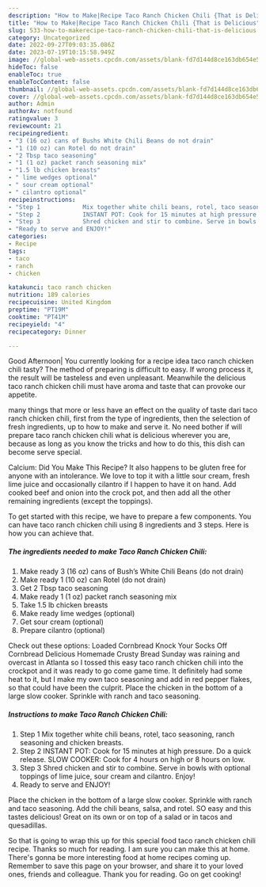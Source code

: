 ```yaml
---
description: "How to Make|Recipe Taco Ranch Chicken Chili {That is Delicious"
title: "How to Make|Recipe Taco Ranch Chicken Chili {That is Delicious"
slug: 533-how-to-makerecipe-taco-ranch-chicken-chili-that-is-delicious
category: Uncategorized
date: 2022-09-27T09:03:35.086Z
date: 2023-07-19T10:15:58.949Z
image: //global-web-assets.cpcdn.com/assets/blank-fd7d144d8ce163db654e5a02c40b08a2775adb7897d16e4062681dc7e1b2800f.png
hideToc: false
enableToc: true
enableTocContent: false
thumbnail: //global-web-assets.cpcdn.com/assets/blank-fd7d144d8ce163db654e5a02c40b08a2775adb7897d16e4062681dc7e1b2800f.png
cover: //global-web-assets.cpcdn.com/assets/blank-fd7d144d8ce163db654e5a02c40b08a2775adb7897d16e4062681dc7e1b2800f.png
author: Admin
authorAv: notfound
ratingvalue: 3
reviewcount: 21
recipeingredient:
- "3 (16 oz) cans of Bushs White Chili Beans do not drain"
- "1 (10 oz) can Rotel do not drain"
- "2 Tbsp taco seasoning"
- "1 (1 oz) packet ranch seasoning mix"
- "1.5 lb chicken breasts"
- " lime wedges optional"
- " sour cream optional"
- " cilantro optional"
recipeinstructions:
- "Step 1            Mix together white chili beans, rotel, taco seasoning, ranch seasoning and chicken breasts."
- "Step 2            INSTANT POT: Cook for 15 minutes at high pressure. Do a quick release. SLOW COOKER: Cook for 4 hours on high or 8 hours on low."
- "Step 3            Shred chicken and stir to combine. Serve in bowls with optional toppings of lime juice, sour cream and cilantro. Enjoy!"
- "Ready to serve and ENJOY!"
categories:
- Recipe
tags:
- taco
- ranch
- chicken

katakunci: taco ranch chicken 
nutrition: 189 calories
recipecuisine: United Kingdom
preptime: "PT19M"
cooktime: "PT41M"
recipeyield: "4"
recipecategory: Dinner

---
```



Good Afternoon| You currently looking for a recipe idea taco ranch chicken chili tasty? The method of preparing is difficult to easy. If wrong process it, the result will be tasteless and even unpleasant. Meanwhile the delicious taco ranch chicken chili must have aroma and taste that can provoke our appetite.






many things that more or less have an effect on the quality of taste dari taco ranch chicken chili, first from the type of ingredients, then the selection of fresh ingredients, up to how to make and serve it. No need bother if will prepare taco ranch chicken chili what is delicious wherever you are, because as long as you know the tricks and how to do this, this dish can become serve special.


Calcium: Did You Make This Recipe? It also happens to be gluten free for anyone with an intolerance. We love to top it with a little sour cream, fresh lime juice and occasionally cilantro if I happen to have it on hand. Add cooked beef and onion into the crock pot, and then add all the other remaining ingredients (except the toppings).


To get started with this recipe, we have to prepare a few components. You can have taco ranch chicken chili using 8 ingredients and 3 steps. Here is how you can achieve that.

<!--inarticleads1-->

##### The ingredients needed to make Taco Ranch Chicken Chili:

1. Make ready 3 (16 oz) cans of Bush’s White Chili Beans (do not drain)
1. Make ready 1 (10 oz) can Rotel (do not drain)
1. Get 2 Tbsp taco seasoning
1. Make ready 1 (1 oz) packet ranch seasoning mix
1. Take 1.5 lb chicken breasts
1. Make ready  lime wedges (optional)
1. Get  sour cream (optional)
1. Prepare  cilantro (optional)


Check out these options: Loaded Cornbread Knock Your Socks Off Cornbread Delicious Homemade Crusty Bread Sunday was raining and overcast in Atlanta so I tossed this easy taco ranch chicken chili into the crockpot and it was ready to go come game time. It definitely had some heat to it, but I make my own taco seasoning and add in red pepper flakes, so that could have been the culprit. Place the chicken in the bottom of a large slow cooker. Sprinkle with ranch and taco seasoning. 

<!--inarticleads2-->

##### Instructions to make Taco Ranch Chicken Chili:

1. Step 1            Mix together white chili beans, rotel, taco seasoning, ranch seasoning and chicken breasts.
1. Step 2            INSTANT POT: Cook for 15 minutes at high pressure. Do a quick release. SLOW COOKER: Cook for 4 hours on high or 8 hours on low.
1. Step 3            Shred chicken and stir to combine. Serve in bowls with optional toppings of lime juice, sour cream and cilantro. Enjoy!
1. Ready to serve and ENJOY!

Place the chicken in the bottom of a large slow cooker. Sprinkle with ranch and taco seasoning. Add the chili beans, salsa, and rotel. SO easy and this tastes delicious! Great on its own or on top of a salad or in tacos and quesadillas. 

So that is going to wrap this up for this special food taco ranch chicken chili recipe. Thanks so much for reading. I am sure you can make this at home. There's gonna be more interesting food at home recipes coming up. Remember to save this page on your browser, and share it to your loved ones, friends and colleague. Thank you for reading. Go on get cooking!
